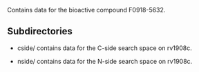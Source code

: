 Contains data for the bioactive compound F0918-5632.

## Subdirectories

- cside/ contains data for the C-side search space on rv1908c.

- nside/ contains data for the N-side search space on rv1908c.

